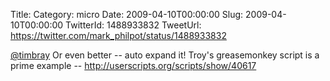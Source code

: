 Title: 
Category: micro
Date: 2009-04-10T00:00:00
Slug: 2009-04-10T00:00:00
TwitterId: 1488933832
TweetUrl: https://twitter.com/mark_philpot/status/1488933832

[@timbray](https://twitter.com/timbray) Or even better -- auto expand it! Troy's greasemonkey script is a prime example -- http://userscripts.org/scripts/show/40617